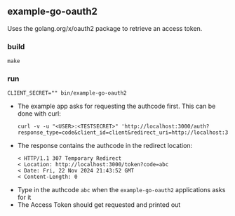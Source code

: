 ## example-go-oauth2

Uses the golang.org/x/oauth2 package to retrieve an access token.

### build

`make`

### run

`CLIENT_SECRET="" bin/example-go-oauth2`

- The example app asks for requesting the authcode first. This can be done with curl:
  ```
  curl -v -u "<USER>:<TESTSECRET>" 'http://localhost:3000/auth?response_type=code&client_id=client&redirect_uri=http://localhost:3000/token&scope=r&code_challenge=a'
  ```
- The response contains the authcode in the redirect location:
  ```
  < HTTP/1.1 307 Temporary Redirect
  < Location: http://localhost:3000/token?code=abc
  < Date: Fri, 22 Nov 2024 21:43:52 GMT
  < Content-Length: 0
  ```
- Type in the authcode `abc` when the `example-go-oauth2` applications asks for it
- The Access Token should get requested and printed out
